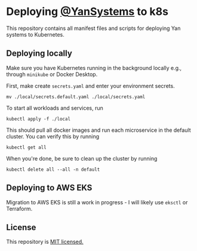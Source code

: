 # Deploying [@YanSystems](https://github.com/YanSystems) to k8s

This repository contains all manifest files and scripts for deploying Yan systems to Kubernetes.

## Deploying locally

Make sure you have Kubernetes running in the background locally e.g., through `minikube` or Docker Desktop.

First, make create `secrets.yaml` and enter your environment secrets.
```
mv ./local/secrets.default.yaml ./local/secrets.yaml
```

To start all workloads and services, run

```
kubectl apply -f ./local
```

This should pull all docker images and run each microservice in the default cluster. You can verify this by running

```
kubectl get all
```

When you're done, be sure to clean up the cluster by running
```
kubectl delete all --all -n default
```

## Deploying to AWS EKS

Migration to AWS EKS is still a work in progress - I will likely use `eksctl` or Terraform.

## License

This repository is [MIT licensed.](https://github.com/YanSystems/deploy/blob/main/LICENSE)

